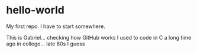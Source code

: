 # hello-world
My first repo. I have to start somewhere.

This is Gabriel... checking how GitHub works
I used to code in C a long time ago in college... late 80s I guess
